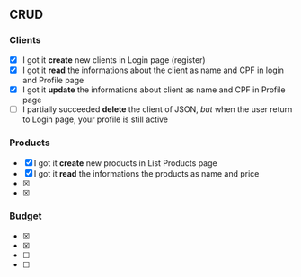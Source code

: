 ## CRUD 

### Clients

- [X] I got it **create** new clients in Login page (register)
- [X] I got it **read** the informations about the client as name and CPF in login and Profile page
- [X] I got it **update** the informations about client as name and CPF in Profile page
- [ ] I partially succeeded **delete** the client of JSON, _but_ when the user return to Login page, your profile is still active 

### Products

- [X] I got it **create** new products in List Products page 
- [X] I got it **read** the informations the products as name and price
- [X]
- [X]

### Budget

- [X] 
- [X]
- [ ]
- [ ]
